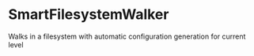 # SmartFilesystemWalker
Walks in a filesystem with automatic configuration generation for current level
